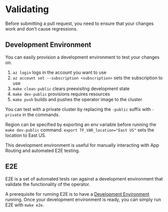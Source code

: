 
# Validating

Before submitting a pull request, you need to ensure that your changes work and don't cause regressions.

## Development Environment 

You can easily provision a development environment to test your changes on.

1. `az login` logs in the account you want to use
2. `az account set --subscription <subscription>` sets the subscription to use
4. `make clean-public` clears preexisitng development state
5. `make dev-public` provisions requires resources
6. `make push` builds and pushes the operator image to the cluster

You can test with a private cluster by replacing the `-public` suffix with `-private` in the commands.

Region can be specified by exporting an env variable before running the `make dev-public` command. `export TF_VAR_location="East US"` sets the location to East US.

This development environment is useful for manually interacting with App Routing and automated E2E testing.

## E2E

E2E is a set of automated tests ran against a development environment that validate the functionality of the operator. 

A prerequisite for running E2E is to have a [Development Environment](#development-environment) running. Once your development environment is ready, you can simply run E2E with `make e2e`.

